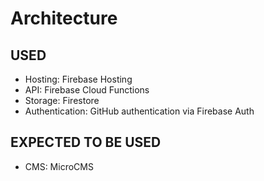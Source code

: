 # Architecture

## USED

- Hosting: Firebase Hosting
- API: Firebase Cloud Functions
- Storage: Firestore
- Authentication: GitHub authentication via Firebase Auth

## EXPECTED TO BE USED

- CMS: MicroCMS
